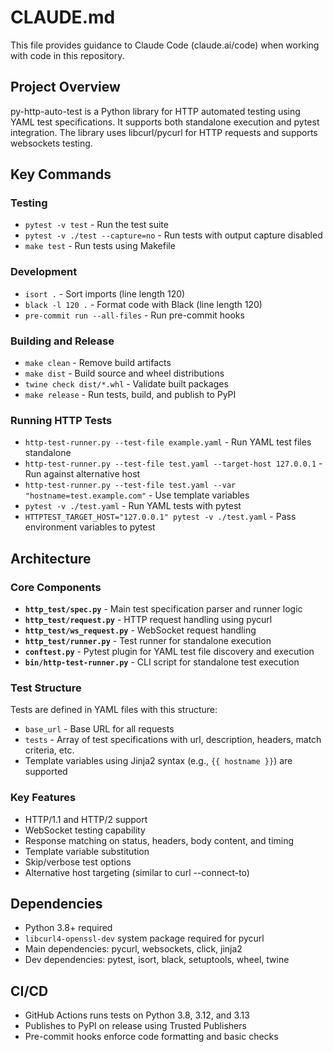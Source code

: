 # CLAUDE.md

This file provides guidance to Claude Code (claude.ai/code) when working with code in this repository.

## Project Overview

py-http-auto-test is a Python library for HTTP automated testing using YAML test specifications. It supports both standalone execution and pytest integration. The library uses libcurl/pycurl for HTTP requests and supports websockets testing.

## Key Commands

### Testing
- `pytest -v test` - Run the test suite
- `pytest -v ./test --capture=no` - Run tests with output capture disabled
- `make test` - Run tests using Makefile

### Development
- `isort .` - Sort imports (line length 120)
- `black -l 120 .` - Format code with Black (line length 120)
- `pre-commit run --all-files` - Run pre-commit hooks

### Building and Release
- `make clean` - Remove build artifacts
- `make dist` - Build source and wheel distributions
- `twine check dist/*.whl` - Validate built packages
- `make release` - Run tests, build, and publish to PyPI

### Running HTTP Tests
- `http-test-runner.py --test-file example.yaml` - Run YAML test files standalone
- `http-test-runner.py --test-file test.yaml --target-host 127.0.0.1` - Run against alternative host
- `http-test-runner.py --test-file test.yaml --var "hostname=test.example.com"` - Use template variables
- `pytest -v ./test.yaml` - Run YAML tests with pytest
- `HTTPTEST_TARGET_HOST="127.0.0.1" pytest -v ./test.yaml` - Pass environment variables to pytest

## Architecture

### Core Components

- **`http_test/spec.py`** - Main test specification parser and runner logic
- **`http_test/request.py`** - HTTP request handling using pycurl
- **`http_test/ws_request.py`** - WebSocket request handling
- **`http_test/runner.py`** - Test runner for standalone execution
- **`conftest.py`** - Pytest plugin for YAML test file discovery and execution
- **`bin/http-test-runner.py`** - CLI script for standalone test execution

### Test Structure

Tests are defined in YAML files with this structure:
- `base_url` - Base URL for all requests
- `tests` - Array of test specifications with url, description, headers, match criteria, etc.
- Template variables using Jinja2 syntax (e.g., `{{ hostname }}`) are supported

### Key Features

- HTTP/1.1 and HTTP/2 support
- WebSocket testing capability
- Response matching on status, headers, body content, and timing
- Template variable substitution
- Skip/verbose test options
- Alternative host targeting (similar to curl --connect-to)

## Dependencies

- Python 3.8+ required
- `libcurl4-openssl-dev` system package required for pycurl
- Main dependencies: pycurl, websockets, click, jinja2
- Dev dependencies: pytest, isort, black, setuptools, wheel, twine

## CI/CD

- GitHub Actions runs tests on Python 3.8, 3.12, and 3.13
- Publishes to PyPI on release using Trusted Publishers
- Pre-commit hooks enforce code formatting and basic checks
